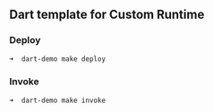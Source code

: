 ## Dart template for Custom Runtime

### Deploy

```bash
➜  dart-demo make deploy
```

### Invoke
```bash
➜  dart-demo make invoke
```